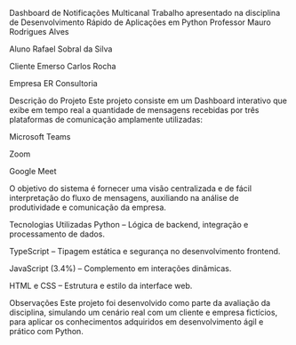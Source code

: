 Dashboard de Notificações Multicanal
Trabalho apresentado na disciplina de Desenvolvimento Rápido de Aplicações em Python
Professor
Mauro Rodrigues Alves

Aluno
Rafael Sobral da Silva

Cliente
Emerso Carlos Rocha

Empresa
ER Consultoria

Descrição do Projeto
Este projeto consiste em um Dashboard interativo que exibe em tempo real a quantidade de mensagens recebidas por três plataformas de comunicação amplamente utilizadas:

Microsoft Teams

Zoom

Google Meet

O objetivo do sistema é fornecer uma visão centralizada e de fácil interpretação do fluxo de mensagens, auxiliando na análise de produtividade e comunicação da empresa.

Tecnologias Utilizadas
Python – Lógica de backend, integração e processamento de dados.

TypeScript – Tipagem estática e segurança no desenvolvimento frontend.

JavaScript (3.4%) – Complemento em interações dinâmicas.

HTML e CSS – Estrutura e estilo da interface web.

Observações
Este projeto foi desenvolvido como parte da avaliação da disciplina, simulando um cenário real com um cliente e empresa fictícios, para aplicar os conhecimentos adquiridos em desenvolvimento ágil e prático com Python.

